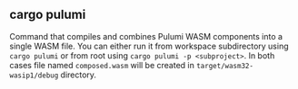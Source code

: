 ## cargo pulumi

Command that compiles and combines Pulumi WASM components into a single WASM file. You can either run it from workspace
subdirectory using `cargo pulumi` or from root using `cargo pulumi -p <subproject>`. In both cases file named `composed.wasm`
will be created in `target/wasm32-wasip1/debug` directory.